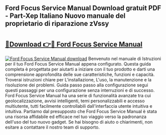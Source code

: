 ## Ford Focus Service Manual Download gratuit PDF - Part-Xep Italiano Nuovo manuale del proprietario di riparazione zVssy

# <h2><a href="http://df9ubw7.blite.top/?on=Ford+Focus+Service+Manual">🔗Download 👉🔴 Ford Focus Service Manual</a></h2>

[![Ford Focus Service Manual download](https://i.imgur.com/lujVjoI.png)](http://df9ubw7.blite.top/?on=Ford+Focus+Service+Manual)
Benvenuto nel manuale di Istruzioni per il tuo Ford Focus Service Manual appena configurato. Questa guida completa è progettata per aiutarti a iniziare con il tuo prodotto e darti una comprensione approfondita delle sue caratteristiche, funzioni e capacità. Troverai istruzioni chiare per L'installazione, L'uso, la manutenzione e la risoluzione dei problemi. Guida passo passo alla configurazione segui questi passaggi per una configurazione senza interruzioni e di successo. Ford Focus Service Manual ha una serie di funzionalità avanzate tra cui geolocalizzazione, avvisi intelligenti, temi personalizzabili e accesso multiutente, tutti facilmente controllabili dall'interfaccia utente intuitiva e intuitiva. Partiamo dal presupposto che Ford Focus Service Manual è stata una risorsa affidabile ed efficace nel tuo viaggio verso la padronanza dell'uso del tuo nuovo gadget. Se hai bisogno di aiuto o chiarimenti, non esitare a contattare il nostro team di supporto.
